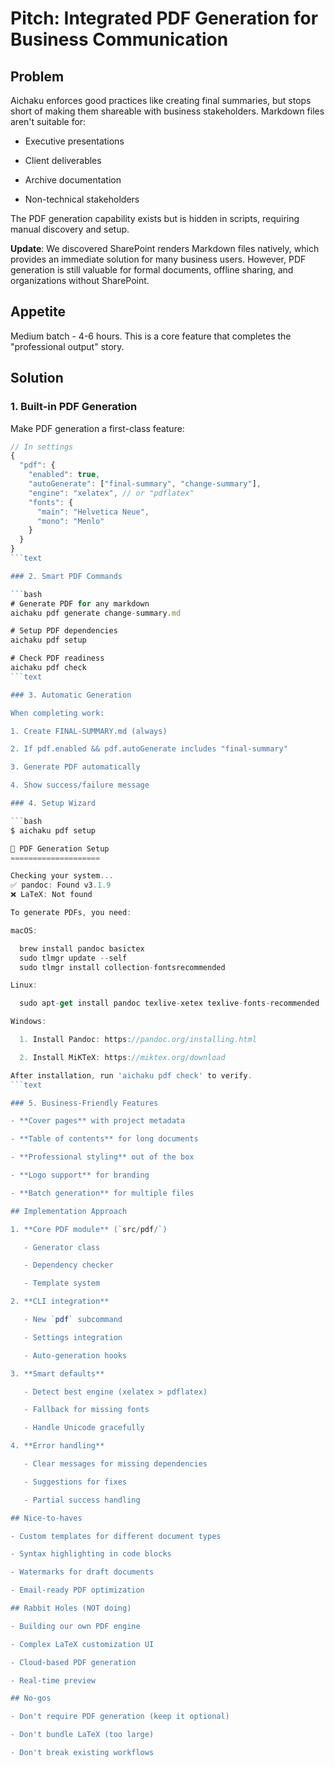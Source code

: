 # Pitch: Integrated PDF Generation for Business Communication

## Problem

Aichaku enforces good practices like creating final summaries, but stops short
of making them shareable with business stakeholders. Markdown files aren't
suitable for:

- Executive presentations

- Client deliverables

- Archive documentation

- Non-technical stakeholders

The PDF generation capability exists but is hidden in scripts, requiring manual
discovery and setup.

**Update**: We discovered SharePoint renders Markdown files natively, which
provides an immediate solution for many business users. However, PDF generation
is still valuable for formal documents, offline sharing, and organizations
without SharePoint.

## Appetite

Medium batch - 4-6 hours. This is a core feature that completes the
"professional output" story.

## Solution

### 1. Built-in PDF Generation

Make PDF generation a first-class feature:

````typescript
// In settings
{
  "pdf": {
    "enabled": true,
    "autoGenerate": ["final-summary", "change-summary"],
    "engine": "xelatex", // or "pdflatex"
    "fonts": {
      "main": "Helvetica Neue",
      "mono": "Menlo"
    }
  }
}
```text

### 2. Smart PDF Commands

```bash
# Generate PDF for any markdown
aichaku pdf generate change-summary.md

# Setup PDF dependencies
aichaku pdf setup

# Check PDF readiness
aichaku pdf check
```text

### 3. Automatic Generation

When completing work:

1. Create FINAL-SUMMARY.md (always)

2. If pdf.enabled && pdf.autoGenerate includes "final-summary"

3. Generate PDF automatically

4. Show success/failure message

### 4. Setup Wizard

```bash
$ aichaku pdf setup

📄 PDF Generation Setup
====================

Checking your system...
✅ pandoc: Found v3.1.9
❌ LaTeX: Not found

To generate PDFs, you need:

macOS:

  brew install pandoc basictex
  sudo tlmgr update --self
  sudo tlmgr install collection-fontsrecommended

Linux:

  sudo apt-get install pandoc texlive-xetex texlive-fonts-recommended

Windows:

  1. Install Pandoc: https://pandoc.org/installing.html

  2. Install MiKTeX: https://miktex.org/download

After installation, run 'aichaku pdf check' to verify.
```text

### 5. Business-Friendly Features

- **Cover pages** with project metadata

- **Table of contents** for long documents

- **Professional styling** out of the box

- **Logo support** for branding

- **Batch generation** for multiple files

## Implementation Approach

1. **Core PDF module** (`src/pdf/`)

   - Generator class

   - Dependency checker

   - Template system

2. **CLI integration**

   - New `pdf` subcommand

   - Settings integration

   - Auto-generation hooks

3. **Smart defaults**

   - Detect best engine (xelatex > pdflatex)

   - Fallback for missing fonts

   - Handle Unicode gracefully

4. **Error handling**

   - Clear messages for missing dependencies

   - Suggestions for fixes

   - Partial success handling

## Nice-to-haves

- Custom templates for different document types

- Syntax highlighting in code blocks

- Watermarks for draft documents

- Email-ready PDF optimization

## Rabbit Holes (NOT doing)

- Building our own PDF engine

- Complex LaTeX customization UI

- Cloud-based PDF generation

- Real-time preview

## No-gos

- Don't require PDF generation (keep it optional)

- Don't bundle LaTeX (too large)

- Don't break existing workflows
````
